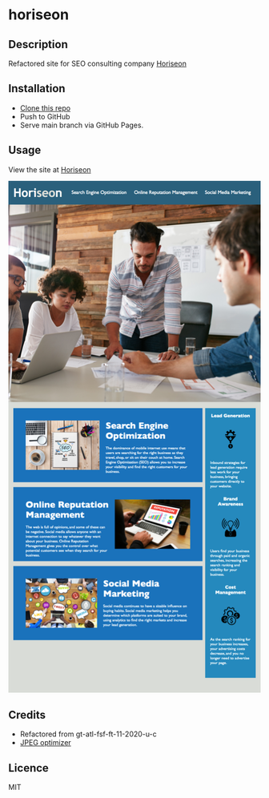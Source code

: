 # horiseon

## Description
Refactored site for SEO consulting company [Horiseon](https://brhestir.github.io/horiseon/)

## Installation
- [Clone this repo](https://github.com/brhestir/horiseon.git)
- Push to GitHub
- Serve main branch via GitHub Pages.

## Usage
View the site at [Horiseon](https://brhestir.github.io/horiseon/)

![Preview of Horiseon main page](assets/images/horiseon.png)

## Credits
- Refactored from gt-atl-fsf-ft-11-2020-u-c
- [JPEG optimizer](https://github.com/danielgtaylor/jpeg-archive)

## Licence
MIT